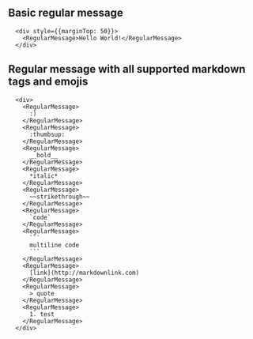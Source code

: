 ## Basic regular message

```
  <div style={{marginTop: 50}}>
    <RegularMessage>Hello World!</RegularMessage>
  </div>
```

## Regular message with all supported markdown tags and emojis

```
  <div>
    <RegularMessage>
      :)
    </RegularMessage>
    <RegularMessage>
      :thumbsup:
    </RegularMessage>
    <RegularMessage>
      __bold__
    </RegularMessage>
    <RegularMessage>
      *italic*
    </RegularMessage>
    <RegularMessage>
      ~~strikethrough~~
    </RegularMessage>
    <RegularMessage>
      `code`
    </RegularMessage>
    <RegularMessage>
      ```
      multiline code
      ```
    </RegularMessage>
    <RegularMessage>
      [link](http://markdownlink.com)
    </RegularMessage>
    <RegularMessage>
      > quote
    </RegularMessage>
    <RegularMessage>
      1. test
    </RegularMessage>
  </div>
```
